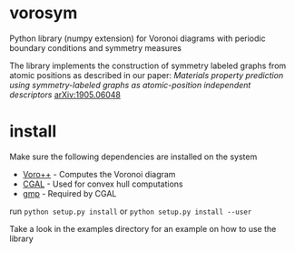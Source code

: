 # vorosym
Python library (numpy extension) for Voronoi diagrams with periodic boundary conditions and symmetry measures

The library implements the construction of symmetry labeled graphs from atomic positions as described in our paper:
*Materials property prediction using symmetry-labeled graphs as atomic-position independent descriptors* [arXiv:1905.06048](https://arxiv.org/abs/1905.06048)

# install
Make sure the following dependencies are installed on the system
 - [Voro++](http://math.lbl.gov/voro++/) - Computes the Voronoi diagram
 - [CGAL](https://www.cgal.org/) - Used for convex hull computations
 - [gmp](http://gmplib.org/) - Required by CGAL

run
`python setup.py install`
or
`python setup.py install --user`

Take a look in the examples directory for an example on how to use the library
